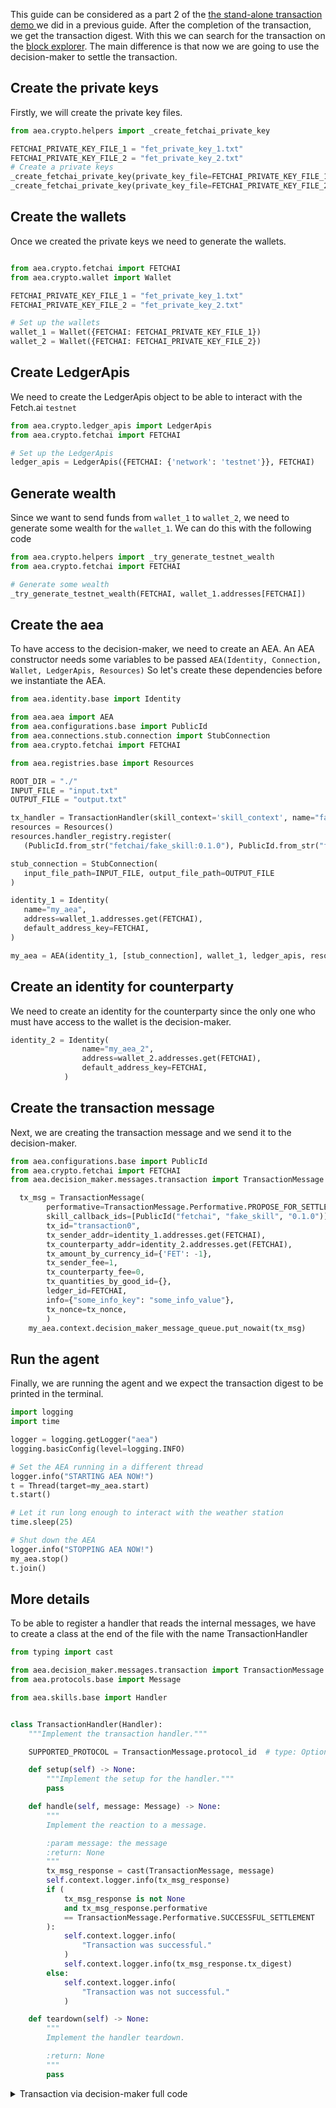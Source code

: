 This guide can be considered as a part 2 of the <a href="/standalone-transaction/">the stand-alone transaction demo </a> we did in a previous guide. After the completion of the transaction,
we get the transaction digest. With this we can search for the transaction on the <a href='https://explore-testnet.fetch.ai'>block explorer</a>. The main difference is that now we are going to use the decision-maker to settle the transaction.

## Create the private keys

Firstly, we will create the private key files.

```python
from aea.crypto.helpers import _create_fetchai_private_key

FETCHAI_PRIVATE_KEY_FILE_1 = "fet_private_key_1.txt"
FETCHAI_PRIVATE_KEY_FILE_2 = "fet_private_key_2.txt"
# Create a private keys
_create_fetchai_private_key(private_key_file=FETCHAI_PRIVATE_KEY_FILE_1)
_create_fetchai_private_key(private_key_file=FETCHAI_PRIVATE_KEY_FILE_2)
```

## Create the wallets

Once we created the private keys we need to generate the wallets.

```python

from aea.crypto.fetchai import FETCHAI
from aea.crypto.wallet import Wallet

FETCHAI_PRIVATE_KEY_FILE_1 = "fet_private_key_1.txt"
FETCHAI_PRIVATE_KEY_FILE_2 = "fet_private_key_2.txt"

# Set up the wallets
wallet_1 = Wallet({FETCHAI: FETCHAI_PRIVATE_KEY_FILE_1})
wallet_2 = Wallet({FETCHAI: FETCHAI_PRIVATE_KEY_FILE_2})
```

## Create LedgerApis

We need to create the LedgerApis object to be able to interact with the Fetch.ai `testnet`
```python
from aea.crypto.ledger_apis import LedgerApis
from aea.crypto.fetchai import FETCHAI

# Set up the LedgerApis
ledger_apis = LedgerApis({FETCHAI: {'network': 'testnet'}}, FETCHAI)
```

## Generate wealth

Since we want to send funds from `wallet_1` to `wallet_2`, we need to generate some wealth for the `wallet_1`. We can
do this with the following code
```python
from aea.crypto.helpers import _try_generate_testnet_wealth
from aea.crypto.fetchai import FETCHAI

# Generate some wealth
_try_generate_testnet_wealth(FETCHAI, wallet_1.addresses[FETCHAI])
```

## Create the aea

To have access to the decision-maker, we need to create an AEA. An AEA constructor needs some variables to be passed `AEA(Identity, Connection, Wallet, LedgerApis, Resources)`
So let's create these dependencies before we instantiate the AEA.

```python
from aea.identity.base import Identity

from aea.aea import AEA
from aea.configurations.base import PublicId
from aea.connections.stub.connection import StubConnection
from aea.crypto.fetchai import FETCHAI

from aea.registries.base import Resources

ROOT_DIR = "./"
INPUT_FILE = "input.txt"
OUTPUT_FILE = "output.txt"

tx_handler = TransactionHandler(skill_context='skill_context', name="fake_skill")
resources = Resources()
resources.handler_registry.register(
   (PublicId.from_str("fetchai/fake_skill:0.1.0"), PublicId.from_str("fetchai/internal:0.1.0")), tx_handler)

stub_connection = StubConnection(
   input_file_path=INPUT_FILE, output_file_path=OUTPUT_FILE
)

identity_1 = Identity(
   name="my_aea",
   address=wallet_1.addresses.get(FETCHAI),
   default_address_key=FETCHAI,
)

my_aea = AEA(identity_1, [stub_connection], wallet_1, ledger_apis, resources)
```

## Create an identity for counterparty
We need to create an identity for the counterparty since the only one who must have access to the wallet is the decision-maker.
```python
identity_2 = Identity(
                name="my_aea_2",
                address=wallet_2.addresses.get(FETCHAI),
                default_address_key=FETCHAI,
            )
```

## Create the transaction message

Next, we are creating the transaction message and we send it to the decision-maker.
```python
from aea.configurations.base import PublicId
from aea.crypto.fetchai import FETCHAI
from aea.decision_maker.messages.transaction import TransactionMessage

  tx_msg = TransactionMessage(
        performative=TransactionMessage.Performative.PROPOSE_FOR_SETTLEMENT,
        skill_callback_ids=[PublicId("fetchai", "fake_skill", "0.1.0")],
        tx_id="transaction0",
        tx_sender_addr=identity_1.addresses.get(FETCHAI),
        tx_counterparty_addr=identity_2.addresses.get(FETCHAI),
        tx_amount_by_currency_id={'FET': -1},
        tx_sender_fee=1,
        tx_counterparty_fee=0,
        tx_quantities_by_good_id={},
        ledger_id=FETCHAI,
        info={"some_info_key": "some_info_value"},
        tx_nonce=tx_nonce,
        )
    my_aea.context.decision_maker_message_queue.put_nowait(tx_msg)

```

## Run the agent

Finally, we are running the agent and we expect the transaction digest to be printed in the terminal.
```python
import logging
import time

logger = logging.getLogger("aea")
logging.basicConfig(level=logging.INFO)

# Set the AEA running in a different thread
logger.info("STARTING AEA NOW!")
t = Thread(target=my_aea.start)
t.start()

# Let it run long enough to interact with the weather station
time.sleep(25)

# Shut down the AEA
logger.info("STOPPING AEA NOW!")
my_aea.stop()
t.join()

```

## More details

To be able to register a handler that reads the internal messages, we have to create a class at the end of the file with the name TransactionHandler
```python
from typing import cast

from aea.decision_maker.messages.transaction import TransactionMessage
from aea.protocols.base import Message

from aea.skills.base import Handler


class TransactionHandler(Handler):
    """Implement the transaction handler."""

    SUPPORTED_PROTOCOL = TransactionMessage.protocol_id  # type: Optional[ProtocolId]

    def setup(self) -> None:
        """Implement the setup for the handler."""
        pass

    def handle(self, message: Message) -> None:
        """
        Implement the reaction to a message.

        :param message: the message
        :return: None
        """
        tx_msg_response = cast(TransactionMessage, message)
        self.context.logger.info(tx_msg_response)
        if (
            tx_msg_response is not None
            and tx_msg_response.performative
            == TransactionMessage.Performative.SUCCESSFUL_SETTLEMENT
        ):
            self.context.logger.info(
                "Transaction was successful."
            )
            self.context.logger.info(tx_msg_response.tx_digest)
        else:
            self.context.logger.info(
                "Transaction was not successful."
            )

    def teardown(self) -> None:
        """
        Implement the handler teardown.

        :return: None
        """
        pass
```

<details><summary>Transaction via decision-maker full code</summary>

```python
import logging
import time
from threading import Thread
from typing import Optional, cast, Dict, Any

from aea.identity.base import Identity
from aea.aea import AEA
from aea.configurations.base import PublicId, ProtocolId
from aea.connections.stub.connection import StubConnection
from aea.crypto.fetchai import FETCHAI
from aea.crypto.helpers import _create_fetchai_private_key, _try_generate_testnet_wealth
from aea.crypto.ledger_apis import LedgerApis
from aea.crypto.wallet import Wallet
from aea.decision_maker.messages.transaction import TransactionMessage
from aea.protocols.base import Message

from aea.registries.base import Resources
from aea.skills.base import Handler

logger = logging.getLogger("aea")
logging.basicConfig(level=logging.INFO)

FETCHAI_PRIVATE_KEY_FILE_1 = "fet_private_key_1.txt"
FETCHAI_PRIVATE_KEY_FILE_2 = "fet_private_key_2.txt"

ROOT_DIR = "./"
INPUT_FILE = "input.txt"
OUTPUT_FILE = "output.txt"


def run():
    # Create a private keys
    _create_fetchai_private_key(private_key_file=FETCHAI_PRIVATE_KEY_FILE_1)
    _create_fetchai_private_key(private_key_file=FETCHAI_PRIVATE_KEY_FILE_2)

    # Set up the wallets
    wallet_1 = Wallet({FETCHAI: FETCHAI_PRIVATE_KEY_FILE_1})
    wallet_2 = Wallet({FETCHAI: FETCHAI_PRIVATE_KEY_FILE_2})

    # Generate some wealth
    _try_generate_testnet_wealth(FETCHAI, wallet_1.addresses[FETCHAI])

    # Set up the LedgerApis
    ledger_apis = LedgerApis({FETCHAI: {'network': 'testnet'}}, FETCHAI)

    tx_handler = TransactionHandler(skill_context='skill_context', name="fake_skill")
    resources = Resources()
    resources.handler_registry.register(
        (PublicId.from_str("fetchai/fake_skill:0.1.0"), PublicId.from_str("fetchai/internal:0.1.0")), tx_handler)

    stub_connection = StubConnection(
        input_file_path=INPUT_FILE, output_file_path=OUTPUT_FILE
    )

    identity_1 = Identity(
        name="my_aea",
        address=wallet_1.addresses.get(FETCHAI),
        default_address_key=FETCHAI,
    )

    identity_2 = Identity(
        name="my_aea_2",
        address=wallet_2.addresses.get(FETCHAI),
        default_address_key=FETCHAI,
    )

    # create the AEA

    my_aea = AEA(identity_1, [stub_connection], wallet_1, ledger_apis, resources)
    ledger_api = ledger_apis.apis[FETCHAI]
    tx_nonce = ledger_api.generate_tx_nonce(identity_1.addresses.get(FETCHAI),
                                            identity_2.addresses.get(FETCHAI))

    tx_msg = TransactionMessage(
        performative=TransactionMessage.Performative.PROPOSE_FOR_SETTLEMENT,
        skill_callback_ids=[PublicId("fetchai", "fake_skill", "0.1.0")],
        tx_id="transaction0",
        tx_sender_addr=identity_1.addresses.get(FETCHAI),
        tx_counterparty_addr=identity_2.addresses.get(FETCHAI),
        tx_amount_by_currency_id={'FET': -1},
        tx_sender_fee=1,
        tx_counterparty_fee=0,
        tx_quantities_by_good_id={},
        ledger_id=FETCHAI,
        info={"some_info_key": "some_info_value"},
        tx_nonce=tx_nonce,
        )
    my_aea.context.decision_maker_message_queue.put_nowait(tx_msg)

    # Set the AEA running in a different thread
    logger.info("STARTING AEA NOW!")
    t = Thread(target=my_aea.start)
    t.start()

    # Let it run long enough to interact with the weather station
    time.sleep(5)

    # Shut down the AEA
    logger.info("STOPPING AEA NOW!")
    my_aea.stop()
    t.join()


class TransactionHandler(Handler):
    """Implement the transaction handler."""

    SUPPORTED_PROTOCOL = TransactionMessage.protocol_id  # type: Optional[ProtocolId]

    def setup(self) -> None:
        """Implement the setup for the handler."""
        pass

    def handle(self, message: Message) -> None:
        """
        Implement the reaction to a message.

        :param message: the message
        :return: None
        """
        tx_msg_response = cast(TransactionMessage, message)
        self.context.logger.info(tx_msg_response)
        if (
            tx_msg_response is not None
            and tx_msg_response.performative
            == TransactionMessage.Performative.SUCCESSFUL_SETTLEMENT
        ):
            self.context.logger.info(
                "Transaction was successful."
            )
            self.context.logger.info(tx_msg_response.tx_digest)
        else:
            self.context.logger.info(
                "Transaction was not successful."
            )

    def teardown(self) -> None:
        """
        Implement the handler teardown.

        :return: None
        """
        pass


if __name__ == "__main__":
    run()
```
</details>
